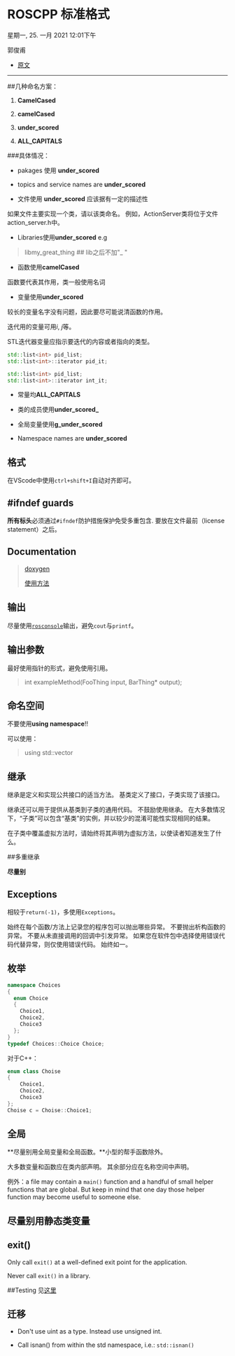 # ROSCPP 标准格式
星期一, 25. 一月 2021 12:01下午 

郭俊甫

+ [原文](http://wiki.ros.org/CppStyleGuide)
_________

##几种命名方案：
1. **CamelCased**

2. **camelCased**

3. **under_scored**

4. **ALL_CAPITALS**

###具体情况：

* pakages 使用 **under_scored**

* topics and service names are **under_scored**

* 文件使用 **under_scored**
应该据有一定的描述性

如果文件主要实现一个类，请以该类命名。 例如，ActionServer类将位于文件action_server.h中。 

* Libraries使用**under_scored**
e.g

>libmy_great_thing ## lib之后不加"_ "

* 函数使用**camelCased**

函数要代表其作用，类一般使用名词

* 变量使用**under_scored**

较长的变量名字没有问题，因此要尽可能说清函数的作用。

迭代用的变量可用*i*, *j*等。

STL迭代器变量应指示要迭代的内容或者指向的类型。
```C++
std::list<int> pid_list;
std::list<int>::iterator pid_it;

std::list<int> pid_list;
std::list<int>::iterator int_it;
```
* 常量均**ALL_CAPITALS**

* 类的成员使用**under_scored_**

* 全局变量使用**g_under_scored**

* Namespace names are **under_scored**

## 格式

在VScode中使用`ctrl+shift+I`自动对齐即可。

## #ifndef guards

**所有标头**必须通过`#ifndef`防护措施保护免受多重包含.
要放在文件最前（license statement）之后。

## Documentation
> [doxygen](https://www.doxygen.nl/index.html)
> 
>[使用方法](https://www.cnblogs.com/rongpmcu/p/7662765.html)

## 输出
尽量使用[`rosconsole`](http://wiki.ros.org/rosconsole)输出，避免`cout`与`printf`。

## 输出参数
最好使用指针的形式，避免使用引用。
> int exampleMethod(FooThing input, BarThing* output);

## 命名空间

不要使用**using namespace**!!

可以使用：
> using std::vector

## 继承
继承是定义和实现公共接口的适当方法。 基类定义了接口，子类实现了该接口。

继承还可以用于提供从基类到子类的通用代码。 不鼓励使用继承。 在大多数情况下，“子类”可以包含“基类”的实例，并以较少的混淆可能性实现相同的结果。 

在子类中覆盖虚拟方法时，请始终将其声明为虚拟方法，以使读者知道发生了什么。 

##多重继承 

**尽量别**

## Exceptions

相较于`return(-1)`，多使用`Exceptions`。

始终在每个函数/方法上记录您的程序包可以抛出哪些异常。 不要抛出析构函数的异常。 不要从未直接调用的回调中引发异常。 如果您在软件包中选择使用错误代码代替异常，则仅使用错误代码。 始终如一。 

## 枚举
```C++
namespace Choices
{
  enum Choice
  {
  	Choice1,
   	Choice2,
   	Choice3
  };
}
typedef Choices::Choice Choice;
```
对于C++：
```C++
enum class Choise
{
    Choice1,
    Choice2,
    Choice3
};
Choise c = Choise::Choice1;
```

## 全局
**尽量别用全局变量和全局函数。**小型的帮手函数除外。

大多数变量和函数应在类内部声明。 其余部分应在名称空间中声明。 

例外：a file may contain a `main()` function and a handful of small helper functions that are global. But keep in mind that one day those helper function may become useful to someone else. 

## 尽量别用静态类变量

## exit()
Only call `exit()` at a well-defined exit point for the application.

Never call `exit()` in a library. 

##Testing
见[这里](http://wiki.ros.org/gtest)

## 迁移
* Don't use uint as a type. Instead use unsigned int.

* Call isnan() from within the std namespace, i.e.: `std::isnan()`
